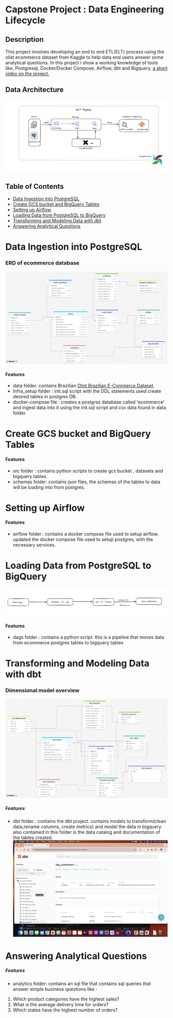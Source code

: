 # Capstone Project : Data Engineering Lifecycle 


## Description
This project involves developing an end to end ETL(ELT) process using the olist ecommerce  dataset from Kaggle to help data end users answer some analytical questions. In this project i show a working knowledge of tools like, Postgresql, Docker/Docker Compose, Airflow, dbt and Bigquery.
<a href ="https://www.loom.com/share/3a42f1d9da604a808a512cacf992f0ae?sid=3a22bcf2-74bf-4c1c-b7f4-428a2c4616a5" target="_blank">a short video on the project.</a>

## Data Architecture
![alt text](data-architecture.png)

## Table of Contents
- [Data Ingestion into PostgreSQL](#data-ingestion-into-postgresql)
- [Create GCS bucket and BigQuery Tables](#create-gcs-bucket-and-bigquery-tables)
- [Setting up Airflow](#setting-up-airflow)
- [Loading Data from PostgreSQL to BigQuery](#loading-data-from-postgresql-to-bigquery)
- [Transforming and Modeling Data with dbt](#transforming-and-modeling-data-with-dbt)
- [Answering Analytical Questions](#answering-analytical-questions)

# Data Ingestion into PostgreSQL
### ERD of ecommerce database
![alt text](infra_setup/ERD.png)

#### Features
* data folder: contains Brazilian [Olist Brazilian E-Commerce Dataset](https://www.kaggle.com/datasets/olistbr/brazilian-ecommerce).
* Infra_setup folder : init.sql script with the DDL statements used create desired tables in postgres DB.
* docker-compose file : creates a postgres database called 'ecommerce' and ingest data into it using the init.sql script and csv data found in data folder.


# Create GCS bucket and BigQuery Tables
#### Features
* src folder : contains python scripts to create gcs bucket , datasets and bigquery tables.
* schemas folder: contains json files, the schemas of the tables to data will be loading into from postgres.

# Setting up Airflow
#### Features
* airflow folder : contains a docker compose file used to setup airflow. updated the docker compose file used to setup postgres, with the necessary services.

# Loading Data from PostgreSQL to BigQuery
![alt text](pipeline.png)
#### Features
* dags folder : contains a python script. this is a pipeline that moves data from ecommerce postgres tables to bigquery tables

# Transforming and Modeling Data with dbt
### Dimensional model overview
![alt text](dimensionalmodel.png)
##### Features
* dbt folder : contains the dbt project. contains models to transform(clean data,rename columns, create metrics) and model the data in bigquery.
also contained in this folder is the data catalog and documentation of the tables created.
![alt text](data-catalog.png)

# Answering Analytical Questions
##### Features
* analytics folder: contains an sql file that contains sql queries that answer simple business questions like :
1. Which product categories have the highest sales?
2. What is the average delivery time for orders?
3. Which states have the highest number of orders?
